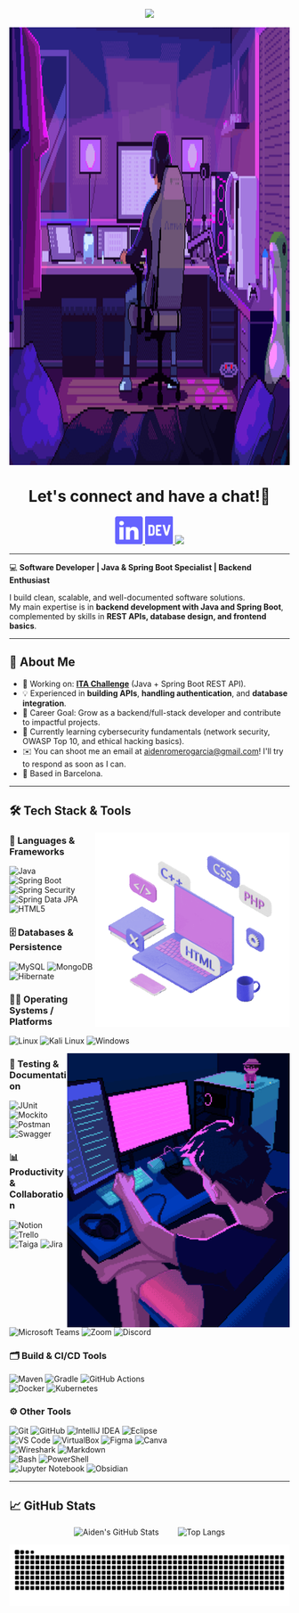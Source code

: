 <!--
- 🔭 I’m currently working on ...
- 🌱 I’m currently learning ...
- 👯 I’m looking to collaborate on ...
- 🤔 I’m looking for help with ...
- 💬 Ask me about ...
- 📫 How to reach me: ...
- 😄 Pronouns: ...
- ⚡ Fun fact: ...
-->
<p align="center">
  <img src="https://capsule-render.vercel.app/api?type=waving&color=0:354dc0,100:a52a8a&text=Hello%20there!&fontColor=ffffff&height=100&section=header"/>
</p>

<img alt="Coding Banner" src="https://github.com/itsAidenDev/itsAidenDev/blob/main/coding-banner-gif.gif?raw=true" width=1330 height=786 align="center"/>


<h1 align="center">
  Let's connect and have a chat!💬
</h1>

<p align="center">
<a href="https://www.linkedin.com/in/aiden-romero-garcia/">
  <img height="50" src="https://github.com/itsAidenDev/itsAidenDev/blob/main/assets/linkedin-icon-github.png?raw=true"/>
</a>

<a href="https://dev.to/itsaidendev">
  <img height="50" src="https://github.com/itsAidenDev/itsAidenDev/blob/main/assets/dev-icon-github.png?raw=true"/>
</a>

<a href="#" title="Copy: yumenushii">
  <img height="50" src="https://github.com/user-attachments/assets/dfa70b4c-6a1e-41b9-98cf-7728ca59a794" />
</a>
</p>

<!--
<h2 align="center">
  Check out my portfolio!
</h2>

<p align="center">
  <img height="50" src="https://github.com/itsAidenDev/itsAidenDev/blob/main/assets/neon-arrow.png?raw=true"/> 
  <img height="50" src="https://github.com/itsAidenDev/itsAidenDev/blob/main/assets/neon-arrow.png?raw=true"/>
  
  <a href="https://tu-portfolio-link.com" target="_blank">
    <img height="100" src="https://github.com/itsAidenDev/itsAidenDev/blob/main/assets/portfolio-icon-github.png?raw=true"/>
  </a>
  
  <img height="50" src="https://github.com/itsAidenDev/itsAidenDev/blob/main/assets/neon-arrow-left.png?raw=true"/>
  <img height="50" src="https://github.com/itsAidenDev/itsAidenDev/blob/main/assets/neon-arrow-left.png?raw=true"/>

</p>

-->

---

💻 **Software Developer | Java & Spring Boot Specialist | Backend Enthusiast**

I build clean, scalable, and well-documented software solutions.  
My main expertise is in **backend development with Java and Spring Boot**, complemented by skills in **REST APIs, database design, and frontend basics**.  


---


## 🚀 About Me
- 🔭 Working on: [**ITA Challenge**](https://github.com/IT-Academy-BCN/ita-challenges-backend) (Java + Spring Boot REST API).  
- 💡 Experienced in **building APIs**, **handling authentication**, and **database integration**.  
- 🎯 Career Goal: Grow as a backend/full-stack developer and contribute to impactful projects.
- 🔐 Currently learning cybersecurity fundamentals (network security, OWASP Top 10, and ethical hacking basics).
- ✉️ You can shoot me an email at aidenromerogarcia@gmail.com! I'll try to respond as soon as I can.
- 📍 Based in Barcelona.


---
## 🛠️ Tech Stack & Tools
<img alt="Programming Languages PC" src="https://github.com/itsAidenDev/itsAidenDev/blob/main/programming-languages-pc-gif.gif?raw=true" align="right" height=350 width=350/>

### 🧱 Languages & Frameworks  

![Java](https://img.shields.io/badge/Java-%23ED8B00.svg?style=flat&logo=openjdk&logoColor=white)  
![Spring Boot](https://img.shields.io/badge/Spring%20Boot-6DB33F.svg?style=flat&logo=springboot&logoColor=white)  
![Spring Security](https://img.shields.io/badge/Spring%20Security-6DB33F.svg?style=flat&logo=spring-security&logoColor=white)  
![Spring Data JPA](https://img.shields.io/badge/Spring%20Data%20JPA-59666C.svg?style=flat&logo=spring&logoColor=white)   
![HTML5](https://img.shields.io/badge/HTML5-%23E34F26.svg?style=flat&logo=html5&logoColor=white)  


### 🗄️ Databases & Persistence 

![MySQL](https://img.shields.io/badge/MySQL-00000F?style=flat&logo=mysql&logoColor=white)
![MongoDB](https://img.shields.io/badge/MongoDB-%234ea94b.svg?style=flat&logo=mongodb&logoColor=white)
![Hibernate](https://img.shields.io/badge/Hibernate-59666C.svg?style=flat&logo=hibernate&logoColor=white)


### 👨‍💻 Operating Systems / Platforms 
![Linux](https://img.shields.io/badge/Linux-FCC624.svg?style=flat&logo=linux&logoColor=black)  ![Kali Linux](https://img.shields.io/badge/Kali%20Linux-557C94.svg?style=flat&logo=kali-linux&logoColor=white)
![Windows](https://img.shields.io/badge/Windows-0078D6.svg?style=flat&logo=windows&logoColor=white)

<img width= 400 alt="Night Coding" src="https://github.com/itsAidenDev/itsAidenDev/blob/main/night-dev-gif.gif?raw=true" align="right"/>


### 🧪 Testing & Documentation
![JUnit](https://img.shields.io/badge/JUnit-25A162.svg?style=flat&logo=junit5&logoColor=white)  ![Mockito](https://img.shields.io/badge/Mockito-1BC0C5.svg?style=flat&logoColor=white)  
![Postman](https://img.shields.io/badge/Postman-FF6C37.svg?style=flat&logo=postman&logoColor=white)  ![Swagger](https://img.shields.io/badge/Swagger-85EA2D.svg?style=flat&logo=swagger&logoColor=black) 


### 📊 Productivity & Collaboration
![Notion](https://img.shields.io/badge/Notion-%23000000.svg?style=flat&logo=notion&logoColor=white)  ![Trello](https://img.shields.io/badge/Trello-%23026AA7.svg?style=flat&logo=trello&logoColor=white)
![Taiga](https://img.shields.io/badge/Taiga-444444.svg?style=flat&logo=taiga&logoColor=white)
![Jira](https://img.shields.io/badge/Jira-%23007ACC.svg?style=flat&logo=jira&logoColor=white)  
![Microsoft Teams](https://img.shields.io/badge/Microsoft%20Teams-%23622D91.svg?style=flat&logo=microsoft-teams&logoColor=white)  ![Zoom](https://img.shields.io/badge/Zoom-2D8CFF.svg?style=flat&logo=zoom&logoColor=white)  ![Discord](https://img.shields.io/badge/Discord-5865F2.svg?style=flat&logo=discord&logoColor=white)  




### 🗂️ Build & CI/CD Tools
![Maven](https://img.shields.io/badge/Maven-C71A36.svg?style=flat&logo=apache-maven&logoColor=white)  ![Gradle](https://img.shields.io/badge/Gradle-02303A.svg?style=flat&logo=gradle&logoColor=white)  ![GitHub Actions](https://img.shields.io/badge/GitHub_Actions-2088FF.svg?style=flat&logo=github-actions&logoColor=white)  
![Docker](https://img.shields.io/badge/Docker-%230db7ed.svg?style=flat&logo=docker&logoColor=white)  ![Kubernetes](https://img.shields.io/badge/Kubernetes-326CE5.svg?style=flat&logo=kubernetes&logoColor=white)  


### ⚙️ Other Tools 
![Git](https://img.shields.io/badge/Git-%23F05033.svg?style=flat&logo=git&logoColor=white)
![GitHub](https://img.shields.io/badge/GitHub-%23121011.svg?style=flat&logo=github&logoColor=white)
![IntelliJ IDEA](https://img.shields.io/badge/IntelliJ%20IDEA-000000.svg?style=flat&logo=intellij-idea&logoColor=white)
![Eclipse](https://img.shields.io/badge/-Eclipse-05122A?style=flat&logo=eclipse-ide&logoColor=2C2255)\
![VS Code](https://img.shields.io/badge/VS%20Code-007ACC.svg?style=flat&logo=visual-studio-code&logoColor=white)
![VirtualBox](https://img.shields.io/badge/VirtualBox-183A61.svg?style=flat&logo=virtualbox&logoColor=white) 
![Figma](https://img.shields.io/badge/Figma-F24E1E.svg?style=flat&logo=figma&logoColor=white) ![Canva](https://img.shields.io/badge/Canva-00C4CC.svg?style=flat&logo=canva&logoColor=white)  
![Wireshark](https://img.shields.io/badge/Wireshark-1679A7.svg?style=flat&logo=wireshark&logoColor=white)   ![Markdown](https://img.shields.io/badge/Markdown-000000.svg?style=flat&logo=markdown&logoColor=white)  
![Bash](https://img.shields.io/badge/Bash-4EAA25.svg?style=flat&logo=gnubash&logoColor=white) ![PowerShell](https://img.shields.io/badge/PowerShell-5391FE.svg?style=flat&logo=powershell&logoColor=white)  
![Jupyter Notebook](https://img.shields.io/badge/Jupyter-F37626.svg?style=flat&logo=jupyter&logoColor=white)  ![Obsidian](https://img.shields.io/badge/Obsidian-483699.svg?style=flat&logo=obsidian&logoColor=white)  



---

<!-- ## 📌 Featured Projects
Here are some of my highlighted works:

### 🔹 [Project 1: RESTful API Service](#)
- **Tech:** Java, Spring Boot, MySQL  
- Authentication with JWT, CRUD operations, Swagger documentation  
- Includes unit tests with JUnit and Mockito  
- [View Repository](#) | [Live Demo](#)

### 🔹 [Project 2: Personal Portfolio Website](#)
- **Tech:** HTML, CSS, JavaScript  
- Responsive design showcasing my work & skills  
- [View Repository](#) | [Live Demo](#)

--- -->

## 📈 GitHub Stats
<p align="center">
  <img src="https://github-readme-stats.vercel.app/api?username=itsAidenDev&show_icons=true&theme=radical" alt="Aiden's GitHub Stats" height="180" style="margin-right: 30px;" />
  <img src="https://github-readme-stats.vercel.app/api/top-langs/?username=itsAidenDev&layout=compact&theme=radical" alt="Top Langs" height="180" />
</p>

<p align="center">
  <img src="https://raw.githubusercontent.com/itsAidenDev/itsAidenDev/output/github-contribution-grid-snake-dark.svg" alt="Snake animation" />
</p>


